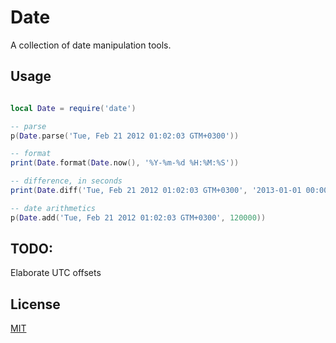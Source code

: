 Date
=====

A collection of date manipulation tools.

Usage
-----

```lua

local Date = require('date')

-- parse
p(Date.parse('Tue, Feb 21 2012 01:02:03 GTM+0300'))

-- format
print(Date.format(Date.now(), '%Y-%m-%d %H:%M:%S'))

-- difference, in seconds
print(Date.diff('Tue, Feb 21 2012 01:02:03 GTM+0300', '2013-01-01 00:00:00'))

-- date arithmetics
p(Date.add('Tue, Feb 21 2012 01:02:03 GTM+0300', 120000))

```

TODO:
-----

Elaborate UTC offsets

License
-----

[MIT](luvit-date/license.txt)
